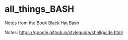 # all_things_BASH
Notes from the Book Black Hat Bash

Notes:
https://google.github.io/styleguide/shellguide.html

